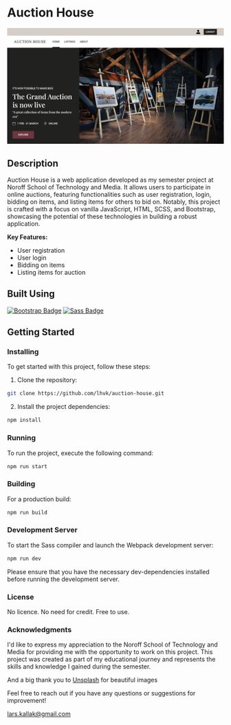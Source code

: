 # Auction House

![Image of the landing page](src/assets/home.png)

## Description

Auction House is a web application developed as my semester project at Noroff School of Technology and Media. It allows users to participate in online auctions, featuring functionalities such as user registration, login, bidding on items, and listing items for others to bid on. Notably, this project is crafted with a focus on vanilla JavaScript, HTML, SCSS, and Bootstrap, showcasing the potential of these technologies in building a robust application.

**Key Features:**
- User registration
- User login
- Bidding on items
- Listing items for auction

## Built Using

[![Bootstrap Badge](https://img.shields.io/badge/Bootstrap-563D7C?style=for-the-badge&logo=bootstrap&logoColor=white)](https://getbootstrap.com/docs/5.2/getting-started/introduction/)
[![Sass Badge](https://img.shields.io/badge/Sass-CC6699?style=for-the-badge&logo=sass&logoColor=white)](https://sass-lang.com/)

## Getting Started

### Installing

To get started with this project, follow these steps:

1. Clone the repository:
```bash
git clone https://github.com/lhvk/auction-house.git
```

2. Install the project dependencies:
```bash
npm install
```

### Running
To run the project, execute the following command:
```bash
npm run start
```

### Building
For a production build:
```bash
npm run build
```

### Development Server
To start the Sass compiler and launch the Webpack development server:
```bash
npm run dev
```

Please ensure that you have the necessary dev-dependencies installed before running the development server.

### License
No licence. No need for credit. Free to use.

### Acknowledgments
I'd like to express my appreciation to the Noroff School of Technology and Media for providing me with the opportunity to work on this project. This project was created as part of my educational journey and represents the skills and knowledge I gained during the semester.

And a big thank you to [Unsplash](https://www.unsplash.com) for beautiful images

Feel free to reach out if you have any questions or suggestions for improvement!

lars.kallak@gmail.com
